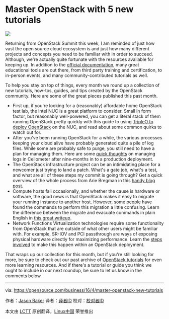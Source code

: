 Master OpenStack with 5 new tutorials
=======================================

![](https://opensource.com/sites/default/files/styles/image-full-size/public/images/education/EDUCATION_tools.png?itok=ybxr0Qe9)


Returning from OpenStack Summit this week, I am reminded of just how vast the open source cloud ecosystem is and just how many different projects and concepts you need to be familiar with in order to succeed. Although, we're actually quite fortunate with the resources available for keeping up. In addition to the [official documentation][1], many great educational tools are out there, from third party training and certification, to in-person events, and many community-contributed tutorials as well.

To help you stay on top of things, every month we round up a collection of new tutorials, how-tos, guides, and tips created by the OpenStack community. Here are some of the great pieces published this past month.

- First up, if you're looking for a (reasonably) affordable home OpenStack test lab, the Intel NUC is a great platform to consider. Small in form factor, but reasonably well-powered, you can get a literal stack of them running OpenStack pretty quickly with this guide to using [TripleO to deploy OpenStack][2] on the NUC, and read about some common quirks to watch out for.
- After you've been running OpenStack for a while, the various processes keeping your cloud alive have probably generated quite a pile of log files. While some are probably safe to purge, you still need to have a plan for managing them. Here are some [quick thoughts][3] on managing logs in Ceilometer after nine-months in to a production deployment.
- The OpenStack infrastructure project can be an intimidating place for a newcomer just trying to land a patch. What's a gate job, what's a test, and what are all of these steps my commit is going through? Get a quick overview of the whole process from Arie Bregman in this [handy blog post][4].
- Compute hosts fail occasionally, and whether the cause is hardware or software, the good news is that OpenStack makes it easy to migrate your running instance to another host. However, some people have found the commands to perform this migration a little confusing. Learn the difference between the migrate and evacuate commands in plain English in [this great writeup][5].
- Network Functions Virtualization technologies require some functionality from OpenStack that are outside of what other users might be familiar with. For example, SR-IOV and PCI passthrough are ways of exposing physical hardware directly for maximizing performance. Learn the [steps involved][6] to make this happen within an OpenStack deployment.

That wraps up our collection for this month, but if you're still looking for more, be sure to check out our past archive of [OpenStack tutorials][7] for even more learning resources. And if there's a tutorial or guide you think we ought to include in our next roundup, be sure to let us know in the comments below.

------------------------------------------------------------------------------

via: https://opensource.com/business/16/4/master-openstack-new-tutorials

作者：[Jason Baker][a]
译者：[译者ID](https://github.com/译者ID)
校对：[校对者ID](https://github.com/校对者ID)

本文由 [LCTT](https://github.com/LCTT/TranslateProject) 原创翻译，[Linux中国](https://linux.cn/) 荣誉推出

[a]: https://opensource.com/users/jason-baker

[1]: http://docs.openstack.org/
[2]: http://acksyn.org/posts/2016/03/tripleo-on-nucs/
[3]: http://silverskysoft.com/open-stack-xwrpr/2016/03/long-term-openstack-usage-summary/
[4]: http://abregman.com/2016/03/05/openstack-infra-jenkins-jobs/
[5]: http://www.danplanet.com/blog/2016/03/03/evacuate-in-nova-one-command-to-confuse-us-all/
[6]: https://trickycloud.wordpress.com/2016/03/28/openstack-for-nfv-applications-sr-iov-and-pci-passthrough/
[7]: https://opensource.com/resources/openstack-tutorials
